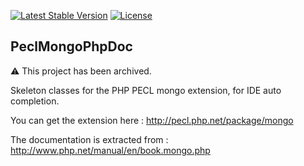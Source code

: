 [![Latest Stable Version](https://poser.pugx.org/localgod/pecl_mongo_phpdoc/v/stable)](https://packagist.org/packages/localgod/pecl_mongo_phpdoc) 
[![License](https://poser.pugx.org/localgod/pecl_mongo_phpdoc/license)](https://packagist.org/packages/localgod/pecl_mongo_phpdoc)

## PeclMongoPhpDoc

:warning: This project has been archived.

Skeleton classes for the PHP PECL mongo extension, for IDE auto completion.

You can get the extension here : http://pecl.php.net/package/mongo

The documentation is extracted from : http://www.php.net/manual/en/book.mongo.php
